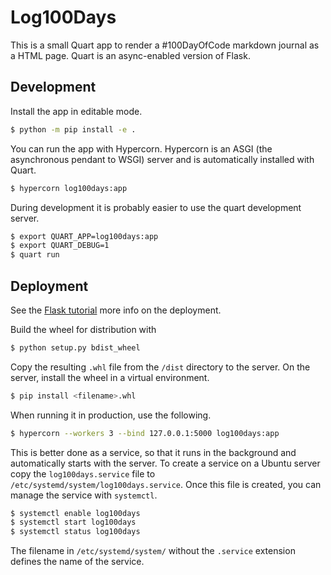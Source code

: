 # Log100Days

This is a small Quart app to render a #100DayOfCode markdown journal as a HTML page.
Quart is an async-enabled version of Flask.

## Development

Install the app in editable mode.
```sh
$ python -m pip install -e .
```

You can run the app with Hypercorn.
Hypercorn is an ASGI (the asynchronous pendant to WSGI) server and is automatically installed with Quart.

```sh
$ hypercorn log100days:app
```

During development it is probably easier to use the quart development server.
```sh
$ export QUART_APP=log100days:app
$ export QUART_DEBUG=1
$ quart run
```


## Deployment

See the [Flask tutorial](https://flask.palletsprojects.com/en/1.1.x/tutorial/deploy/) more info on the deployment.

Build the wheel for distribution with
```sh
$ python setup.py bdist_wheel
```

Copy the resulting `.whl` file from the `/dist` directory to the server.
On the server, install the wheel in a virtual environment.
```sh
$ pip install <filename>.whl
```

When running it in production, use the following.
```sh
$ hypercorn --workers 3 --bind 127.0.0.1:5000 log100days:app
```

This is better done as a service, so that it runs in the background and automatically starts with the server.
To create a service on a Ubuntu server copy the `log100days.service` file to `/etc/systemd/system/log100days.service`.
Once this file is created, you can manage the service with `systemctl`.

```sh
$ systemctl enable log100days
$ systemctl start log100days
$ systemctl status log100days
```

The filename in `/etc/systemd/system/` without the `.service` extension defines the name of the service.